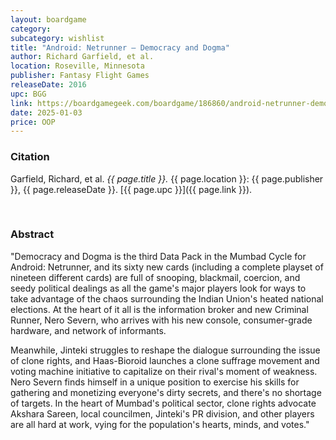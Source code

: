 ```yaml
---
layout: boardgame
category:
subcategory: wishlist
title: "Android: Netrunner – Democracy and Dogma"
author: Richard Garfield, et al.
location: Roseville, Minnesota
publisher: Fantasy Flight Games
releaseDate: 2016
upc: BGG
link: https://boardgamegeek.com/boardgame/186860/android-netrunner-democracy-and-dogma
date: 2025-01-03
price: OOP
---
```


### Citation

Garfield, Richard, et al. *{{ page.title }}.* {{ page.location }}: {{ page.publisher }}, {{ page.releaseDate }}. [{{ page.upc }}]({{ page.link }}).

<br>


### Abstract

"Democracy and Dogma is the third Data Pack in the Mumbad Cycle for Android: Netrunner, and its sixty new cards (including a complete playset of nineteen different cards) are full of snooping, blackmail, coercion, and seedy political dealings as all the game's major players look for ways to take advantage of the chaos surrounding the Indian Union's heated national elections. At the heart of it all is the information broker and new Criminal Runner, Nero Severn, who arrives with his new console, consumer-grade hardware, and network of informants.

Meanwhile, Jinteki struggles to reshape the dialogue surrounding the issue of clone rights, and Haas-Bioroid launches a clone suffrage movement and voting machine initiative to capitalize on their rival's moment of weakness. Nero Severn finds himself in a unique position to exercise his skills for gathering and monetizing everyone's dirty secrets, and there's no shortage of targets. In the heart of Mumbad's political sector, clone rights advocate Akshara Sareen, local councilmen, Jinteki's PR division, and other players are all hard at work, vying for the population's hearts, minds, and votes."
